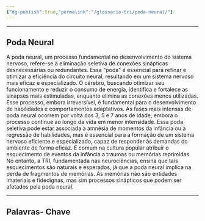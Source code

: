 ```yaml
---
{"dg-publish":true,"permalink":"/glossario-tri/poda-neural/"}
---
```



---

## Poda Neural

A poda neural, um processo fundamental no desenvolvimento do sistema nervoso, refere-se à eliminação seletiva de conexões sinápticas desnecessárias ou redundantes. Essa "poda" é essencial para refinar e otimizar a eficiência do circuito neural, resultando em um sistema nervoso mais eficaz e especializado. O cérebro, buscando otimizar seu funcionamento e reduzir o consumo de energia, identifica e fortalece as sinapses mais estimuladas, enquanto elimina as conexões menos utilizadas. Esse processo, embora irreversível, é fundamental para o desenvolvimento de habilidades e comportamentos adaptativos.
As fases mais intensas de poda neural ocorrem por volta dos 3, 5 e 7 anos de idade, embora o processo continue ao longo da vida em menor intensidade. Essa poda seletiva pode estar associada à amnésia de momentos da infância ou à regressão de habilidades, mas é essencial para a formação de um sistema nervoso eficiente e especializado, capaz de responder às demandas do ambiente de forma eficaz.
É comum na cultura popular atribuir o esquecimento de eventos da infância a traumas ou memórias reprimidas. No entanto, a TRI, fundamentada nas neurociências, ensina que tais esquecimentos são naturais e esperados, já que a poda neural implica na perda de fragmentos de memórias. As memórias não são entidades imateriais e fidedignas, mas sim processos sinápticos que podem ser afetados pela poda neural.


----

## Palavras- Chave



